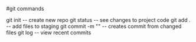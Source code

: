 #git commands

git init -- create new repo
git status -- see changes to project code
git add . -- add files to staging
git commit -m "" -- creates commit from changed files
git log -- view recent commits
